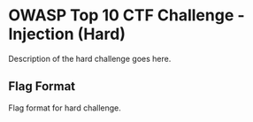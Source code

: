 # OWASP Top 10 CTF Challenge - Injection (Hard)
Description of the hard challenge goes here.

## Flag Format
Flag format for hard challenge.
